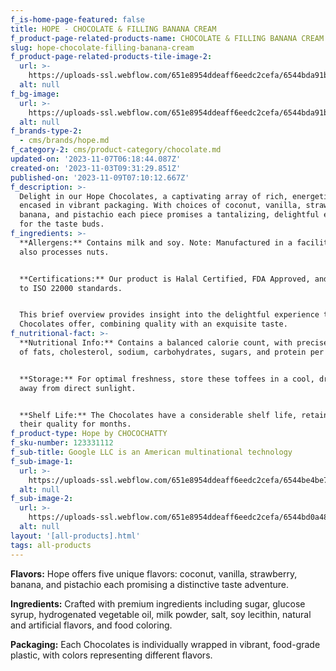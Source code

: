 ```yaml
---
f_is-home-page-featured: false
title: HOPE - CHOCOLATE & FILLING BANANA CREAM
f_product-page-related-products-name: CHOCOLATE & FILLING BANANA CREAM
slug: hope-chocolate-filling-banana-cream
f_product-page-related-products-tile-image-2:
  url: >-
    https://uploads-ssl.webflow.com/651e8954ddeaff6eedc2cefa/6544bda91b41eebd3ed3f69a_banana.png
  alt: null
f_bg-image:
  url: >-
    https://uploads-ssl.webflow.com/651e8954ddeaff6eedc2cefa/6544bda91b41eebd3ed3f69a_banana.png
  alt: null
f_brands-type-2:
  - cms/brands/hope.md
f_category-2: cms/product-category/chocolate.md
updated-on: '2023-11-07T06:18:44.087Z'
created-on: '2023-11-03T09:31:29.851Z'
published-on: '2023-11-09T07:10:12.667Z'
f_description: >-
  Delight in our Hope Chocolates, a captivating array of rich, energetic flavors
  encased in vibrant packaging. With choices of coconut, vanilla, strawberry,
  banana, and pistachio each piece promises a tantalizing, delightful experience
  for the taste buds.
f_ingredients: >-
  **Allergens:** Contains milk and soy. Note: Manufactured in a facility that
  also processes nuts.


  ‍**Certifications:** Our product is Halal Certified, FDA Approved, and adheres
  to ISO 22000 standards.


  This brief overview provides insight into the delightful experience that these
  Chocolates offer, combining quality with an exquisite taste.
f_nutritional-fact: >-
  **Nutritional Info:** Contains a balanced calorie count, with precise amounts
  of fats, cholesterol, sodium, carbohydrates, sugars, and protein per serving.


  ‍**Storage:** For optimal freshness, store these toffees in a cool, dry place,
  away from direct sunlight.


  ‍**Shelf Life:** The Chocolates have a considerable shelf life, retaining
  their quality for months.
f_product-type: Hope by CHOCOCHATTY
f_sku-number: 123331112
f_sub-title: Google LLC is an American multinational technology
f_sub-image-1:
  url: >-
    https://uploads-ssl.webflow.com/651e8954ddeaff6eedc2cefa/6544be4be7c13f661d41edd5_pistatio.png
  alt: null
f_sub-image-2:
  url: >-
    https://uploads-ssl.webflow.com/651e8954ddeaff6eedc2cefa/6544bd0a48878cf253eb07a3_almond.png
  alt: null
layout: '[all-products].html'
tags: all-products
---
```


**Flavors:** Hope offers five unique flavors: coconut, vanilla, strawberry, banana, and pistachio each promising a distinctive taste adventure.

‍**Ingredients:** Crafted with premium ingredients including sugar, glucose syrup, hydrogenated vegetable oil, milk powder, salt, soy lecithin, natural and artificial flavors, and food coloring.

‍**Packaging:** Each Chocolates is individually wrapped in vibrant, food-grade plastic, with colors representing different flavors.
